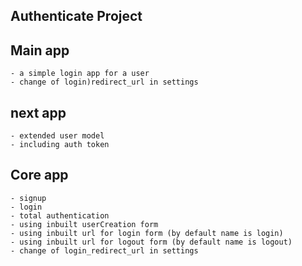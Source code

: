 ## Authenticate Project

## Main app
    - a simple login app for a user
    - change of login)redirect_url in settings 

## next app
    - extended user model
    - including auth token
## Core app
    - signup 
    - login
    - total authentication 
    - using inbuilt userCreation form
    - using inbuilt url for login form (by default name is login)
    - using inbuilt url for logout form (by default name is logout)
    - change of login_redirect_url in settings